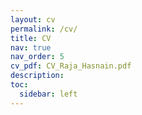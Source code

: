 ```yaml
---
layout: cv
permalink: /cv/
title: CV
nav: true
nav_order: 5
cv_pdf: CV_Raja_Hasnain.pdf
description: 
toc:
  sidebar: left
---
```


